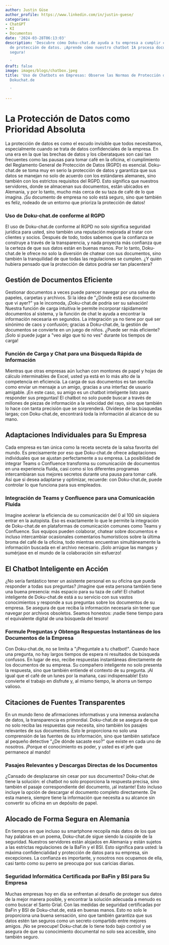 ```yaml
---
author: Justin Güse
author_profile: https://www.linkedin.com/in/justin-guese/
categories:
- ChatGPT
- KI
- Documentos
date: '2024-03-28T06:13:03'
description: 'Descubre cómo Doku-chat.de ayuda a tu empresa a cumplir con las normativas
  de protección de datos. ¡Aprende cómo nuestro chatbot IA procesa documentos de forma
  segura!

  '
draft: false
image: images/blogs/chatbox.jpeg
title: 'Uso de Chatbots en Empresas: Observe las Normas de Protección de Datos con
  Dokuchat.de

  '

---
```

# La Protección de Datos como Prioridad Absoluta

La protección de datos es como el escudo invisible que todos necesitamos, especialmente cuando se trata de datos confidenciales de la empresa. En una era en la que las brechas de datos y los ciberataques son casi tan frecuentes como las pausas para tomar café en la oficina, el cumplimiento del Reglamento General de Protección de Datos (RGPD) es esencial. Doku-chat.de se toma muy en serio la protección de datos y garantiza que sus datos se manejan no solo de acuerdo con los estándares alemanes, sino también con los estrictos requisitos del RGPD. Esto significa que nuestros servidores, donde se almacenan sus documentos, están ubicados en Alemania, y por lo tanto, mucho más cerca de su taza de café de lo que imagina. ¡Su documento de empresa no solo está seguro, sino que también es feliz, rodeado de un entorno que prioriza la protección de datos!

### Uso de Doku-chat.de conforme al RGPD

El uso de Doku-chat.de conforme al RGPD no solo significa seguridad jurídica para usted, sino también una reputación mejorada al tratar con clientes y socios. Después de todo, todos sabemos que la confianza se construye a través de la transparencia, y nada proyecta más confianza que la certeza de que sus datos están en buenas manos. Por lo tanto, Doku-chat.de le ofrece no solo la diversión de chatear con sus documentos, sino también la tranquilidad de que todas las regulaciones se cumplen. ¿Y quién hubiera pensado que la protección de datos podría ser tan placentera?

## Gestión de Documentos Eficiente

Gestionar documentos a veces puede parecer navegar por una selva de papeles, carpetas y archivos. Si la idea de "¿Dónde está ese documento que vi ayer?" ya le incomoda, ¡Doku-chat.de podría ser su salvación! Nuestra función de carga intuitiva le permite incorporar rápidamente documentos al sistema, y la función de chat le ayuda a encontrar la información necesaria en segundos. La integración ya no tiene por qué ser sinónimo de caos y confusión; gracias a Doku-chat.de, la gestión de documentos se convierte en un juego de niños. ¿Puede ser más eficiente? ¡Solo si puede jugar a "veo algo que tú no ves" durante los tiempos de carga!

### Función de Carga y Chat para una Búsqueda Rápida de Información

Mientras que otras empresas aún luchan con montones de papel y hojas de cálculo interminables de Excel, usted ya está en lo más alto de la competencia en eficiencia. La carga de sus documentos es tan sencilla como enviar un mensaje a un amigo, gracias a una interfaz de usuario amigable. ¡En este caso, su amigo es un chatbot inteligente listo para responder sus preguntas! El chatbot no solo puede buscar a través de millones de piezas de información a la velocidad del rayo, sino que también lo hace con tanta precisión que se sorprenderá. Olvídese de las búsquedas largas; con Doku-chat.de, encontrará toda la información al alcance de su mano.

## Adaptaciones Individuales para Su Empresa

Cada empresa es tan única como la receta secreta de la salsa favorita del mundo. Es precisamente por eso que Doku-chat.de ofrece adaptaciones individuales que se ajustan perfectamente a su empresa. La posibilidad de integrar Teams o Confluence transforma su comunicación de documentos en una experiencia fluida, casi como si los diferentes programas intercambiaran sus mejores secretos durante una pausa para tomar café. Así que si desea adaptarse y optimizar, recuerde: con Doku-chat.de, puede controlar lo que funciona para sus empleados.

### Integración de Teams y Confluence para una Comunicación Fluida

Imagine acelerar la eficiencia de su comunicación del 0 al 100 sin siquiera entrar en la autopista. Eso es exactamente lo que le permite la integración de Doku-chat.de en plataformas de comunicación comunes como Teams y Confluence. Sus equipos pueden colaborar, chatear sobre documentos e incluso intercambiar ocasionales comentarios humorísticos sobre la última broma del café de la oficina, todo mientras encuentran simultáneamente la información buscada en el archivo necesario. ¡Solo arrúgue las mangas y sumérjase en el mundo de la colaboración sin esfuerzo!

## El Chatbot Inteligente en Acción

¿No sería fantástico tener un asistente personal en su oficina que pueda responder a todas sus preguntas? ¡Imagine que esta persona también tiene una buena presencia: más espacio para su taza de café! El chatbot inteligente de Doku-chat.de está a su servicio con sus vastos conocimientos y responde a sus preguntas sobre los documentos de su empresa. Se asegura de que reciba la información necesaria sin tener que navegar por archivos obsoletos. Seamos honestos: ¡nadie tiene tiempo para el equivalente digital de una búsqueda del tesoro!

### Formule Preguntas y Obtenga Respuestas Instantáneas de los Documentos de la Empresa

Con Doku-chat.de, no se limita a "¡Preguntale a tu chatbot!". Cuando hace una pregunta, no hay largos tiempos de espera ni resultados de búsqueda confusos. En lugar de eso, recibe respuestas instantáneas directamente de los documentos de su empresa. Su compañero inteligente no solo presenta la respuesta, sino que también entiende el contexto de su pregunta. ¡Al igual que el café de un lunes por la mañana, casi indispensable! Esto convierte el trabajo en disfrute y, al mismo tiempo, le ahorra un tiempo valioso.

## Citaciones de Fuentes Transparentes

En un mundo lleno de afirmaciones informativas y una inmensa avalancha de datos, la transparencia es primordial. Doku-chat.de se asegura de que no solo reciba las respuestas que necesita, sino también los pasajes relevantes de sus documentos. Esto le proporciona no solo una comprensión de las fuentes de su información, sino que también satisface al pequeño detective "¿De dónde sacaste eso?" que existe en cada uno de nosotros. ¡Porque el conocimiento es poder, y usted es el jefe que permanece al mando!

### Pasajes Relevantes y Descargas Directas de los Documentos

¿Cansado de desplazarse sin cesar por sus documentos? Doku-chat.de tiene la solución: el chatbot no solo proporciona la respuesta precisa, sino también el pasaje correspondiente del documento, ¡al instante! Esto incluso incluye la opción de descargar el documento completo directamente. De esta manera, siempre tiene la información que necesita a su alcance sin convertir su oficina en un depósito de papel.

## Alocado de Forma Segura en Alemania

En tiempos en que incluso su smartphone recopila más datos de los que hay palabras en un poema, Doku-chat.de sigue siendo la cúspide de la seguridad. Nuestros servidores están alojados en Alemania y están sujetos a las estrictas regulaciones de la BaFin y el BSI. Esto significa para usted: la máxima confidencialidad y protección de datos para su empresa, sin excepciones. La confianza es importante, y nosotros nos ocupamos de ella, casi tanto como su perro se preocupa por sus caricias diarias.

### Seguridad Informática Certificada por BaFin y BSI para Su Empresa

Muchas empresas hoy en día se enfrentan al desafío de proteger sus datos de la mejor manera posible, y encontrar la solución adecuada a menudo es como buscar el Santo Grial. Con las medidas de seguridad certificadas por BaFin y BSI de Doku-chat.de, está en buenas manos. Esto no solo le proporciona una buena sensación, sino que también garantiza que sus datos estén tan seguros como un secreto compartido entre mejores amigos. ¡No se preocupe! Doku-chat.de lo tiene todo bajo control y se asegura de que su conocimiento documental no solo sea accesible, sino también seguro.
